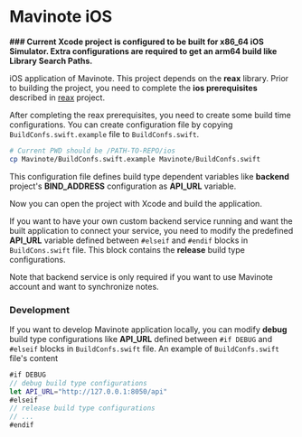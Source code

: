 # Mavinote iOS

**### Current Xcode project is configured to be built for x86_64 iOS Simulator. Extra configurations are required to get an arm64 build like Library Search Paths.**

iOS application of Mavinote. This project depends on the **reax** library. Prior to building the project, you need to complete the **ios prerequisites** described in [reax](https://github.com/bwqr/mavinote/tree/main/reax) project.

After completing the reax prerequisites, you need to create some build time configurations. You can create configuration file by copying `BuildConfs.swift.example` file to `BuildConfs.swift`.
``` bash
# Current PWD should be /PATH-TO-REPO/ios
cp Mavinote/BuildConfs.swift.example Mavinote/BuildConfs.swift
```
This configuration file defines build type dependent variables like **backend** project's **BIND_ADDRESS** configuration as **API_URL** variable.

Now you can open the project with Xcode and build the application.

If you want to have your own custom backend service running and want the built application to connect your service, you need to modify the predefined **API_URL** variable defined between `#elseif` and `#endif` blocks in `BuildCons.swift` file.
This block contains the **release** build type configurations.

Note that backend service is only required if you want to use Mavinote account and want to synchronize notes.

### Development

If you want to develop Mavinote application locally, you can modify **debug** build type configurations like **API_URL** defined between `#if DEBUG` and `#elseif` blocks in `BuildConfs.swift` file.
An example of `BuildConfs.swift` file's content

```swift
#if DEBUG
// debug build type configurations
let API_URL="http://127.0.0.1:8050/api"
#elseif
// release build type configurations
// ...
#endif
```